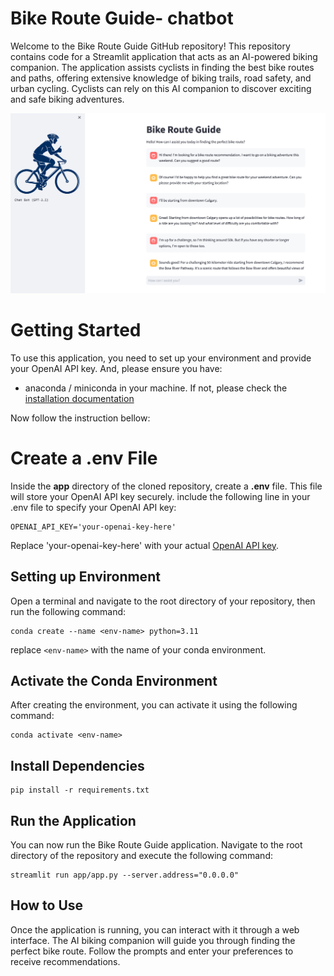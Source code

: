 # Bike Route Guide- chatbot
Welcome to the Bike Route Guide GitHub repository! This repository contains code for a Streamlit application that acts as an AI-powered biking companion. The application assists cyclists in finding the best bike routes and paths, offering extensive knowledge of biking trails, road safety, and urban cycling. Cyclists can rely on this AI companion to discover exciting and safe biking adventures.

![Sample Output](demo.png)

# Getting Started

To use this application, you need to set up your environment and provide your OpenAI API key. And, please ensure you have: 
- anaconda / miniconda in your machine. If not, please check the [installation documentation](https://docs.anaconda.com/free/anaconda/install/index.html)

Now follow the instruction bellow:

# Create a .env File

Inside the **app** directory of the cloned repository, create a **.env** file. This file will store your OpenAI API key securely. include the following line in your .env file to specify your OpenAI API key:

```
OPENAI_API_KEY='your-openai-key-here'
```
Replace 'your-openai-key-here' with your actual [OpenAI API key](https://platform.openai.com/api-keys).

## Setting up Environment
Open a terminal and navigate to the root directory of your repository, then run the following command:

```
conda create --name <env-name> python=3.11
```
replace `<env-name>` with the name of your conda environment.


## Activate the Conda Environment
After creating the environment, you can activate it using the following command:

```
conda activate <env-name>
```
## Install Dependencies

```
pip install -r requirements.txt
```

## Run the Application
You can now run the Bike Route Guide application. Navigate to the root directory of the repository and execute the following command:

```
streamlit run app/app.py --server.address="0.0.0.0"
```
## How to Use
Once the application is running, you can interact with it through a web interface. The AI biking companion will guide you through finding the perfect bike route. Follow the prompts and enter your preferences to receive recommendations.
